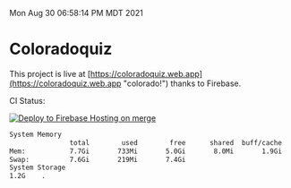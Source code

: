 Mon Aug 30 06:58:14 PM MDT 2021

# Coloradoquiz


This project is live at [https://coloradoquiz.web.app](https://coloradoquiz.web.app "colorado!") thanks to Firebase.

CI Status: 

[![Deploy to Firebase Hosting on merge](https://github.com/teamkushal/coloradoquiz/actions/workflows/firebase-hosting-merge.yml/badge.svg)](https://github.com/teamkushal/coloradoquiz/actions/workflows/firebase-hosting-merge.yml)

```bash
System Memory
               total        used        free      shared  buff/cache   available
Mem:           7.7Gi       733Mi       5.0Gi       8.0Mi       1.9Gi       6.6Gi
Swap:          7.6Gi       219Mi       7.4Gi
System Storage
1.2G	.
```
```bash
